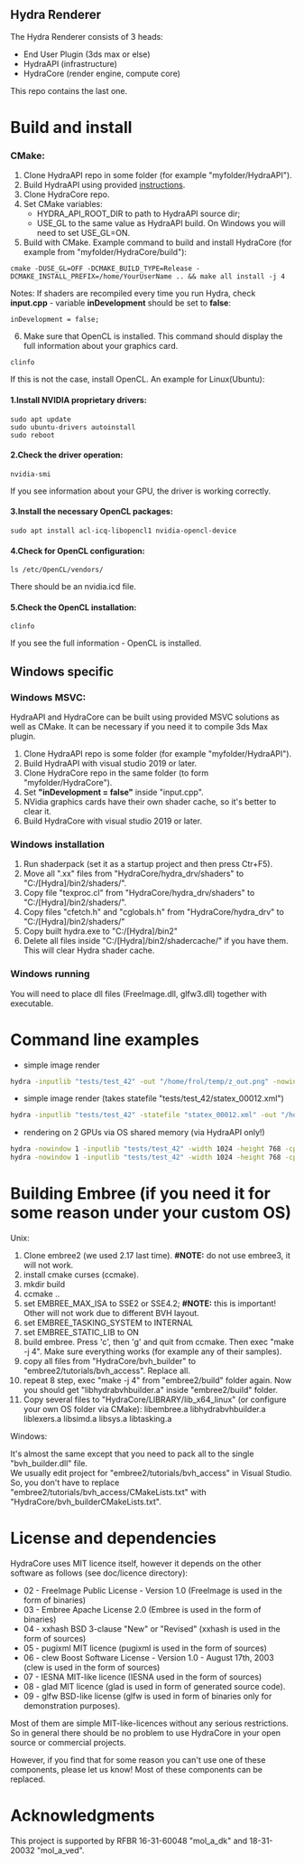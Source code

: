 ## Hydra Renderer
The Hydra Renderer consists of 3 heads:

- End User Plugin (3ds max or else)
- HydraAPI (infrastructure)
- HydraCore (render engine, compute core)

This repo contains the last one.

# Build and install

### CMake:
1. Clone HydraAPI repo in some folder (for example "myfolder/HydraAPI"). 
2. Build HydraAPI using provided [instructions](https://github.com/Ray-Tracing-Systems/HydraAPI/blob/master/README.md).
3. Clone HydraCore repo.
4. Set CMake variables:
    - HYDRA_API_ROOT_DIR to path to HydraAPI source dir;
    - USE_GL to the same value as HydraAPI build. On Windows you will need to set USE_GL=ON.
5. Build with CMake. Example command to build and install HydraCore (for example from "myfolder/HydraCore/build"):   
```shell
cmake -DUSE_GL=OFF -DCMAKE_BUILD_TYPE=Release -DCMAKE_INSTALL_PREFIX=/home/YourUserName .. && make all install -j 4
````
Notes:
If shaders are recompiled every time you run Hydra,
check **input.cpp** - variable **inDevelopment** should be set to **false**:
```shell
inDevelopment = false;
```
6. Make sure that OpenCL is installed. This command should display the full information about your graphics card.
```
clinfo
```
If this is not the case, install OpenCL. An example for Linux(Ubuntu):
#### 1.Install NVIDIA proprietary drivers:
```
sudo apt update
sudo ubuntu-drivers autoinstall
sudo reboot
```
#### 2.Check the driver operation:
```
nvidia-smi
```
If you see information about your GPU, the driver is working correctly.

#### 3.Install the necessary OpenCL packages:
```
sudo apt install acl-icq-libopencl1 nvidia-opencl-device
```
#### 4.Check for OpenCL configuration:
```
ls /etc/OpenCL/vendors/
```
There should be an nvidia.icd file.

#### 5.Check the OpenCL installation:
```
clinfo
```
If you see the full information - OpenCL is installed.



## Windows specific

### Windows MSVC:
HydraAPI and HydraCore can be built using provided MSVC solutions as well as CMake.
It can be necessary if you need it to compile 3ds Max plugin.
1. Clone HydraAPI repo is some folder (for example "myfolder/HydraAPI").
2. Build HydraAPI with visual studio 2019 or later.
3. Clone HydraCore repo in the same folder (to form "myfolder/HydraCore").
4. Set **"inDevelopment = false"** inside "input.cpp".
5. NVidia graphics cards have their own shader cache, so it's better to clear it.
6. Build HydraCore with visual studio 2019 or later.

### Windows installation
1. Run shaderpack (set it as a startup project and then press Ctr+F5).
2. Move all ".xx" files from "HydraCore/hydra_drv/shaders" to "C:/[Hydra]/bin2/shaders/".
3. Copy file "texproc.cl" from "HydraCore/hydra_drv/shaders" to "C:/[Hydra]/bin2/shaders/".
4. Copy files "cfetch.h" and "cglobals.h" from "HydraCore/hydra_drv" to "C:/[Hydra]/bin2/shaders/"
5. Copy built hydra.exe to "C:/[Hydra]/bin2"
6. Delete all files inside  "C:/[Hydra]/bin2/shadercache/" if you have them. This will clear Hydra shader cache.

### Windows running
You will need to place dll files (FreeImage.dll, glfw3.dll) together with executable.

# Command line examples

* simple image render
```bash
hydra -inputlib "tests/test_42" -out "/home/frol/temp/z_out.png" -nowindow 1 
```

* simple image render (takes statefile "tests/test_42/statex_00012.xml")
```bash
hydra -inputlib "tests/test_42" -statefile "statex_00012.xml" -out "/home/frol/temp/z_out.png" -nowindow 1 
```

* rendering on 2 GPUs via OS shared memory (via HydraAPI only!)
```bash
hydra -nowindow 1 -inputlib "tests/test_42" -width 1024 -height 768 -cpu_fb 0 -sharedimage hydraimage_1533639330288 -cl_device_id 0
hydra -nowindow 1 -inputlib "tests/test_42" -width 1024 -height 768 -cpu_fb 0 -sharedimage hydraimage_1533639330288 -cl_device_id 1
```

# Building Embree (if you need it for some reason under your custom OS)

Unix:

1. Clone embree2 (we used 2.17 last time). **#NOTE:** do not use embree3, it will not work.
2. install cmake curses (ccmake).
3. mkdir build
4. ccmake ..
5. set EMBREE_MAX_ISA to SSE2 or SSE4.2; **#NOTE:** this is important! Other will not work due to different BVH layout.
6. set EMBREE_TASKING_SYSTEM to INTERNAL
7. set EMBREE_STATIC_LIB to ON
8. build embree. Press 'c', then 'g' and quit from ccmake. Then exec "make -j 4".
   Make sure everything works (for example any of their samples). 
9. copy all files from "HydraCore/bvh_builder" to "embree2/tutorials/bvh_access". Replace all.
10. repeat 8 step, exec "make -j 4" from "embree2/build" folder again.
    Now you should get "libhydrabvhbuilder.a" inside "embree2/build" folder.
11. Copy several files to "HydraCore/LIBRARY/lib_x64_linux" (or configure your own OS folder via CMake):
    libembree.a
    libhydrabvhbuilder.a
    liblexers.a
    libsimd.a
    libsys.a
    libtasking.a

Windows:

It's almost the same except that you need to pack all to the single "bvh_builder.dll" file. \
We usually edit project for "embree2/tutorials/bvh_access" in Visual Studio. \
So, you don't have to replace "embree2/tutorials/bvh_access/CMakeLists.txt" with "HydraCore/bvh_builderCMakeLists.txt".

# License and dependencies

HydraCore uses MIT licence itself, however it depends on the other software as follows (see doc/licence directory):

* 02 - FreeImage Public License - Version 1.0 (FreeImage is used in the form of binaries)
* 03 - Embree Apache License 2.0 (Embree is used in the form of binaries)
* 04 - xxhash BSD 3-clause "New" or "Revised" (xxhash is used in the form of sources)
* 05 - pugixml MIT licence (pugixml is used in the form of sources)
* 06 - clew Boost Software License - Version 1.0 - August 17th, 2003 (clew is used in the form of sources)
* 07 - IESNA MIT-like licence (IESNA used in the form of sources)
* 08 - glad MIT licence (glad is used in form of generated source code).
* 09 - glfw BSD-like license (glfw is used in form of binaries only for demonstration purposes).

Most of them are simple MIT-like-licences without any serious restrictions. 
So in general there should be no problem to use HydraCore in your open source or commercial projects. 

However, if you find that for some reason you can't use one of these components, please let us know!
Most of these components can be replaced.

# Acknowledgments
This project is supported by RFBR 16-31-60048 "mol_a_dk" and 18-31-20032 "mol_a_ved".
